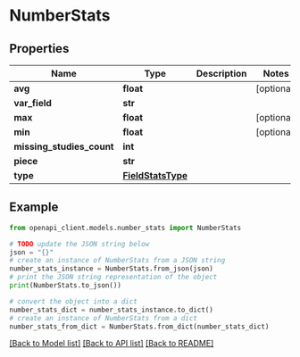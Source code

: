 # NumberStats


## Properties

Name | Type | Description | Notes
------------ | ------------- | ------------- | -------------
**avg** | **float** |  | [optional] 
**var_field** | **str** |  | 
**max** | **float** |  | [optional] 
**min** | **float** |  | [optional] 
**missing_studies_count** | **int** |  | 
**piece** | **str** |  | 
**type** | [**FieldStatsType**](FieldStatsType.md) |  | 

## Example

```python
from openapi_client.models.number_stats import NumberStats

# TODO update the JSON string below
json = "{}"
# create an instance of NumberStats from a JSON string
number_stats_instance = NumberStats.from_json(json)
# print the JSON string representation of the object
print(NumberStats.to_json())

# convert the object into a dict
number_stats_dict = number_stats_instance.to_dict()
# create an instance of NumberStats from a dict
number_stats_from_dict = NumberStats.from_dict(number_stats_dict)
```
[[Back to Model list]](../README.md#documentation-for-models) [[Back to API list]](../README.md#documentation-for-api-endpoints) [[Back to README]](../README.md)


